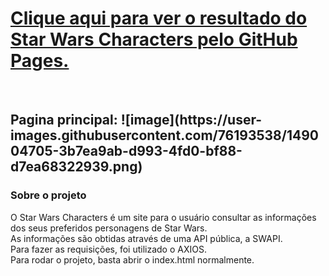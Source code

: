   <h1><a href="">Clique aqui para ver o resultado do Star Wars Characters pelo GitHub Pages.</a></h1>
  <br>
  <h2>Pagina principal:
  ![image](https://user-images.githubusercontent.com/76193538/149004705-3b7ea9ab-d993-4fd0-bf88-d7ea68322939.png)
  <br>
  <h3>Sobre o projeto</h3>
  O Star Wars Characters é um site para o usuário consultar as informações dos seus preferidos personagens de Star Wars.
  <br>
  As informações são obtidas através de uma API pública, a SWAPI.
  <br>
  Para fazer as requisições, foi utilizado o AXIOS.
  <br>
  Para rodar o projeto, basta abrir o index.html normalmente.
